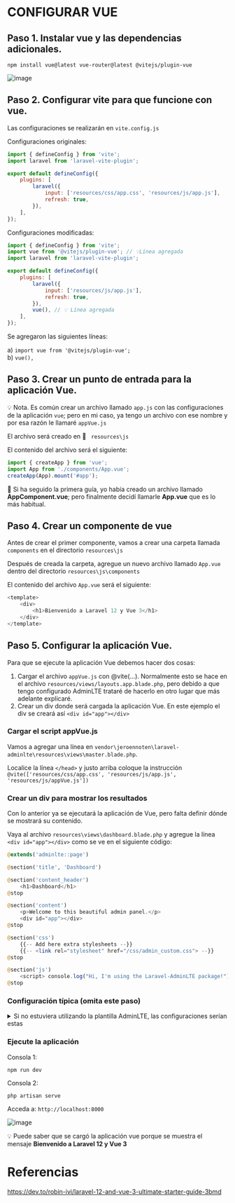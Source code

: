 # CONFIGURAR VUE

## Paso 1. Instalar vue y las dependencias adicionales.

```
npm install vue@latest vue-router@latest @vitejs/plugin-vue
```

![image](./img/install_vue_and_dependencies.png)   
## Paso 2. Configurar vite para que funcione con vue.
Las configuraciones se realizarán en `vite.config.js` 

Configuraciones originales:  

```javascript
import { defineConfig } from 'vite';
import laravel from 'laravel-vite-plugin';

export default defineConfig({
    plugins: [
        laravel({
            input: ['resources/css/app.css', 'resources/js/app.js'],
            refresh: true,
        }),
    ],
});
```
Configuraciones modificadas:  

```javascript
import { defineConfig } from 'vite';
import vue from '@vitejs/plugin-vue'; // 💡Línea agregada
import laravel from 'laravel-vite-plugin';

export default defineConfig({
    plugins: [
        laravel({
            input: ['resources/js/app.js'],
            refresh: true,
        }),
        vue(), // 💡 Línea agregada
    ],
});
```

Se agregaron las siguientes líneas:  

a) `import vue from '@vitejs/plugin-vue';`  
b) `vue(),`  

## Paso 3. Crear un punto de entrada para la aplicación Vue.

:bulb: Nota. Es común crear un archivo llamado `app.js` con las configuraciones de la aplicación `vue`; pero en mi caso, ya tengo un archivo con ese nombre y por esa razón le llamaré `appVue.js`  

El archivo será creado en :file_folder: ` resources\js`

El contenido del archivo será el siguiente:  

```javascript
import { createApp } from 'vue';
import App from './components/App.vue';
createApp(App).mount('#app');
```
:speech_balloon: Si ha seguido la primera guía, yo había creado un archivo llamado **AppComponent.vue**; pero finalmente decidí llamarle **App.vue** que es lo más habitual.  
## Paso 4. Crear un componente de vue

Antes de crear el primer componente, vamos a crear una carpeta llamada `components` en el directorio `resources\js` 

Después de creada la carpeta, agregue un nuevo archivo llamado `App.vue` dentro del directorio `resources\js\components`  

El contenido del archivo `App.vue` será el siguiente: 

```javascript
<template>
    <div>
        <h1>Bienvenido a Laravel 12 y Vue 3</h1>
    </div>
</template>
```

## Paso 5. Configurar la aplicación Vue.

Para que se ejecute la aplicación Vue debemos hacer dos cosas:  
1. Cargar el archivo `appVue.js` con @vite(...). Normalmente esto se hace en el archivo `resources/views/layouts.app.blade.php`, pero debido a que tengo configurado AdminLTE trataré de hacerlo en otro lugar que más adelante explicaré.
2. Crear un div donde será cargada la aplicación Vue. En este ejemplo el div se creará así `<div id="app"></div>` 

### Cargar el script appVue.js
Vamos a agregar una línea en `vendor\jeroennoten\laravel-adminlte\resources\views\master.blade.php`.  

Localice la línea `</head>` y justo arriba coloque la instrucción `@vite(['resources/css/app.css', 'resources/js/app.js', 'resources/js/appVue.js'])`

### Crear un div para mostrar los resultados
Con lo anterior ya se ejecutará la aplicación de Vue, pero falta definir dónde se mostrará su contenido.

Vaya al archivo `resources\views\dashboard.blade.php` y agregue la línea `<div id="app"></div>` como se ve en el siguiente código:  

```php
@extends('adminlte::page')

@section('title', 'Dashboard')

@section('content_header')
    <h1>Dashboard</h1>
@stop

@section('content')
    <p>Welcome to this beautiful admin panel.</p>
    <div id="app"></div>
@stop

@section('css')
    {{-- Add here extra stylesheets --}}
    {{-- <link rel="stylesheet" href="/css/admin_custom.css"> --}}
@stop

@section('js')
    <script> console.log("Hi, I'm using the Laravel-AdminLTE package!"); </script>
@stop
```

### Configuración típica (omita este paso)
<details>
<summary>Si no estuviera utilizando la plantilla AdminLTE, las configuraciones serían estas</summary>  

La actualización se hará en el archivo `resources/views/layouts/app.blade.php` 

Contenido original: 

```php
<!DOCTYPE html>
<html lang="{{ str_replace('_', '-', app()->getLocale()) }}">
    <head>
        <meta charset="utf-8">
        <meta name="viewport" content="width=device-width, initial-scale=1">
        <meta name="csrf-token" content="{{ csrf_token() }}">

        <title>{{ config('app.name', 'Laravel') }}</title>

        <!-- Fonts -->
        <link rel="preconnect" href="https://fonts.bunny.net">
        <link href="https://fonts.bunny.net/css?family=figtree:400,500,600&display=swap" rel="stylesheet" />

        <!-- Scripts -->
        @vite(['resources/css/app.css', 'resources/js/app.js'])
    </head>
    <body class="font-sans antialiased">
        <div class="min-h-screen bg-gray-100">
            @include('layouts.navigation')

            <!-- Page Heading -->
            @isset($header)
                <header class="bg-white shadow">
                    <div class="max-w-7xl mx-auto py-6 px-4 sm:px-6 lg:px-8">
                        {{ $header }}
                    </div>
                </header>
            @endisset

            <!-- Page Content -->
            <main>
                {{ $slot }}
            </main>
        </div>
    </body>
</html>
```

Contenido modificado:  

```php
<!DOCTYPE html>
<html lang="{{ str_replace('_', '-', app()->getLocale()) }}">
    <head>
        <meta charset="utf-8">
        <meta name="viewport" content="width=device-width, initial-scale=1">
        <meta name="csrf-token" content="{{ csrf_token() }}">

        <title>{{ config('app.name', 'Laravel') }}</title>

        <!-- Fonts -->
        <link rel="preconnect" href="https://fonts.bunny.net">
        <link href="https://fonts.bunny.net/css?family=figtree:400,500,600&display=swap" rel="stylesheet" />

        <!-- Scripts -->
        @vite(['resources/css/app.css', 'resources/js/app.js', 'resources/js/appVue.js'])
    </head>
    <body class="font-sans antialiased">
        <div class="min-h-screen bg-gray-100">
            @include('layouts.navigation')

            <!-- Page Heading -->
            @isset($header)
                <header class="bg-white shadow">
                    <div class="max-w-7xl mx-auto py-6 px-4 sm:px-6 lg:px-8">
                        {{ $header }}
                    </div>
                </header>
            @endisset

            <!-- Page Content -->
            <main>
                 <div id="app"></div>
            </main>
        </div>
    </body>
</html>
```
:green_book: Se ha modificado la línea `@vite(['resources/css/app.css', 'resources/js/app.js'])` por  `@vite(['resources/css/app.css', 'resources/js/app.js', 'resources/js/appVue.js'])`. Se borró `{{ $slot }}` y en su lugar se ecribió `<div id="app"></div>`  

Le sugiero que analice qué hace `{{ $slot }}`. Puede hacerlo ejecutando la aplicación con esta instrucción y luego sin ella. Note la diferencia en la aplicación web (en el navegador web).  
</details>  

### Ejecute la aplicación

Consola 1:  
```
npm run dev
```

Consola 2:  
```
php artisan serve
```

Acceda a: `http://localhost:8000`  


![image](./img/app_vue_cargada.png)  

:bulb: Puede saber que se cargó la aplicación vue porque se muestra el mensaje **Bienvenido a Laravel 12 y Vue 3**  

# Referencias

https://dev.to/robin-ivi/laravel-12-and-vue-3-ultimate-starter-guide-3bmd

